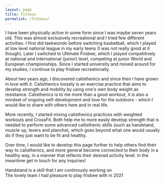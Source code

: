 ```yaml
---
layout: page
title: fitness
permalink: /fitness/
---
```


I have been physically active in some form since I was maybe seven years old. This was almost exclusively recreational and I tried few different activities. I first did taekwondo before switching basketball, which I played at low level national league in my early teens (I was not really good at it though). Later I switched to Ultimate Frisbee, which I played competitively at national and international (junior) level, competing at junior World and European championships. Since I started university and moved around for my studies, I continue to play frisbee recreationally.

About two years ago, I discovered calisthenics and since then I have grown in love with it. Calisthenics loosely is an exercise practice that aims to develop strength and mobility by using one's own body weight as resistance. Calisthenics is to me more than a good workout, it is also a mindset of ongoing self-development and love for the outdoors - which I would like to share with others here and in real life.

More recently, I started mixing calisthenics practices with weighted workouts and CrossFit. Both help me to more easily develop strength that is needed to perform some advanced callisthenic skills (such as handstand, muscle up, levers and planche), which goes beyond what one would usually do if they just want to be fit and healthy.

Over time, I would like to develop this page further to help others find their way to calisthenics, and more general become connected to their body in a healthy way, in a manner that reflects their desired activity level. In the meantime get in touch for any inquiries!



<div class="img_row">
	<img class="col three" src="{{ site.baseurl }}/img/handstand.png" alt="" title="Handstand"/>
</div>
<div class="col three caption">
Handstand is a skill that I am continously working on
</div>


<div class="img_row">
	<img class="col three" src="{{ site.baseurl }}/img/forcemixed21.jpeg" alt="" title="Header"/>
</div>
<div class="col three caption">
The lovely team I had pleasure to play frisbee with in 2021
</div>
